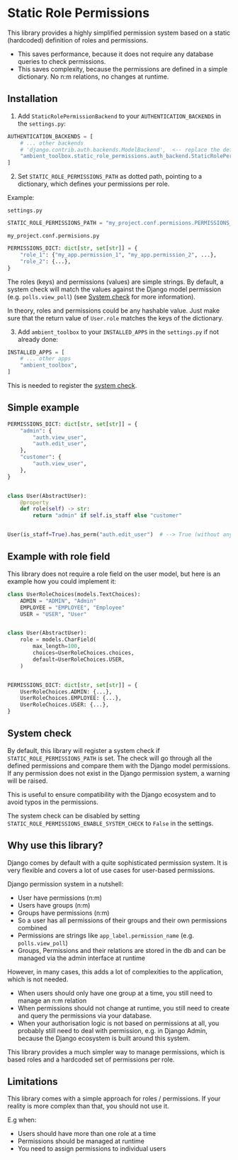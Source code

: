 # Static Role Permissions

This library provides a highly simplified permission system
based on a static (hardcoded) definition of roles and permissions.

- This saves performance, because it does not require any database queries to check permissions.
- This saves complexity, because the permissions are defined in a simple dictionary. No n:m relations, no changes at runtime.

## Installation

1. Add `StaticRolePermissionBackend` to your `AUTHENTICATION_BACKENDS` in the `settings.py`:

```python
AUTHENTICATION_BACKENDS = [
    # ... other backends
    # 'django.contrib.auth.backends.ModelBackend',  <-- replace the default ModelBackend
    "ambient_toolbox.static_role_permissions.auth_backend.StaticRolePermissionBackend",
]
```

2. Set `STATIC_ROLE_PERMISSIONS_PATH` as dotted path, pointing to a dictionary,
   which defines your permissions per role.

Example:

`settings.py`
```python
STATIC_ROLE_PERMISSIONS_PATH = "my_project.conf.permisions.PERMISSIONS_DICT"
```

`my_project.conf.permisions.py`
```python
PERMISSIONS_DICT: dict[str, set[str]] = {
    "role_1": {"my_app.permission_1", "my_app.permission_2", ...},
    "role_2": {...},
}
```

The roles (keys) and permissions (values) are simple strings.
By default, a system check will match the values against the Django model permission (e.g. `polls.view_poll`)
(see [System check](#system-check) for more information).

In theory, roles and permissions could be any hashable value. Just make sure that the return value of `User.role`
matches the keys of the dictionary.

3. Add `ambient_toolbox` to your `INSTALLED_APPS` in the `settings.py` if not already done:

```python
INSTALLED_APPS = [
    # ... other apps
    "ambient_toolbox",
]
```

This is needed to register the [system check](#system-check).

## Simple example

```python
PERMISSIONS_DICT: dict[str, set[str]] = {
    "admin": {
        "auth.view_user",
        "auth.edit_user",
    },
    "customer": {
        "auth.view_user",
    },
}


class User(AbstractUser):
    @property
    def role(self) -> str:
        return "admin" if self.is_staff else "customer"


User(is_staff=True).has_perm("auth.edit_user")  # --> True (without any db query)
```

## Example with role field

This library does not require a role field on the user model, but here is an example how you could implement it:

```python
class UserRoleChoices(models.TextChoices):
    ADMIN = "ADMIN", "Admin"
    EMPLOYEE = "EMPLOYEE", "Employee"
    USER = "USER", "User"


class User(AbstractUser):
    role = models.CharField(
        max_length=100,
        choices=UserRoleChoices.choices,
        default=UserRoleChoices.USER,
    )


PERMISSIONS_DICT: dict[str, set[str]] = {
    UserRoleChoices.ADMIN: {...},
    UserRoleChoices.EMPLOYEE: {...},
    UserRoleChoices.USER: {...},
}
```

## System check

By default, this library will register a system check if `STATIC_ROLE_PERMISSIONS_PATH` is set.
The check will go through all the defined permissions and compare them with the Django model permissions.
If any permission does not exist in the Django permission system, a warning will be raised.

This is useful to ensure compatibility with the Django ecosystem and to avoid typos in the permissions.

The system check can be disabled by setting `STATIC_ROLE_PERMISSIONS_ENABLE_SYSTEM_CHECK` to `False` in the settings.

## Why use this library?

Django comes by default with a quite sophisticated permission system.
It is very flexible and covers a lot of use cases for user-based permissions.

Django permission system in a nutshell:
- User have permissions (n:m)
- Users have groups (n:m)
- Groups have permissions (n:m)
- So a user has all permissions of their groups and their own permissions combined
- Permissions are strings like `app_label.permission_name` (e.g. `polls.view_poll`)
- Groups, Permissions and their relations are stored in the db and can be managed via the admin interface at runtime

However, in many cases, this adds a lot of complexities to the application, which is not needed.

- When users should only have one group at a time, you still need to manage an n:m relation
- When permissions should not change at runtime, you still need to create and query the permissions via your database.
- When your authorisation logic is not based on permissions at all, you probably still need to deal with permission,
  e.g. in Django Admin, because the Django ecosystem is built around this system.

This library provides a much simpler way to manage permissions, which is based roles and a hardcoded
set of permissions per role.

## Limitations

This library comes with a simple approach for roles / permissions.
If your reality is more complex than that, you should not use it.

E.g when:

- Users should have more than one role at a time
- Permissions should be managed at runtime
- You need to assign permissions to individual users
